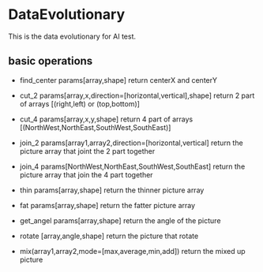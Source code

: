 # DataEvolutionary

This is the data evolutionary for AI test.

## basic operations

- find_center params[array,shape]
  return centerX and centerY

- cut_2 params[array,x,direction=[horizontal,vertical],shape]
  return 2 part of arrays [(right,left) or (top,bottom)]

- cut_4 params[array,x,y,shape]
  return 4 part of arrays [(NorthWest,NorthEast,SouthWest,SouthEast)]

- join_2 params[array1,array2,direction=[horizontal,vertical]
  return the picture array that joint the 2 part together

- join_4 params[NorthWest,NorthEast,SouthWest,SouthEast]
  return the picture array that join the 4 part together

- thin params[array,shape]
  return the thinner picture array

- fat params[array,shape]
  return the fatter picture array

- get_angel params[array,shape]
  return the angle of the picture

- rotate [array,angle,shape]
  return the picture that rotate

- mix(array1,array2,mode=[max,average,min,add])
  return the mixed up picture

